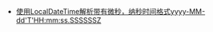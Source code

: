 - [使用LocalDateTime解析带有微秒，纳秒时间格式yyyy-MM-dd'T'HH:mm:ss.SSSSSSZ](https://blog.csdn.net/u011311291/article/details/88043487?spm=1001.2101.3001.6661.1&utm_medium=distribute.pc_relevant_t0.none-task-blog-2%7Edefault%7ECTRLIST%7ERate-1-88043487-blog-124877672.pc_relevant_default&depth_1-utm_source=distribute.pc_relevant_t0.none-task-blog-2%7Edefault%7ECTRLIST%7ERate-1-88043487-blog-124877672.pc_relevant_default&utm_relevant_index=1)